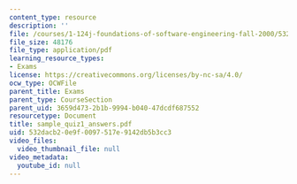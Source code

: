 ```yaml
---
content_type: resource
description: ''
file: /courses/1-124j-foundations-of-software-engineering-fall-2000/532dacb20e9f0097517e9142db5b3cc3_sample_quiz1_answers.pdf
file_size: 48176
file_type: application/pdf
learning_resource_types:
- Exams
license: https://creativecommons.org/licenses/by-nc-sa/4.0/
ocw_type: OCWFile
parent_title: Exams
parent_type: CourseSection
parent_uid: 3659d473-2b1b-9994-b040-47dcdf687552
resourcetype: Document
title: sample_quiz1_answers.pdf
uid: 532dacb2-0e9f-0097-517e-9142db5b3cc3
video_files:
  video_thumbnail_file: null
video_metadata:
  youtube_id: null
---
```

